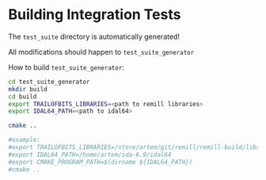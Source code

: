 # Building Integration Tests
The `test_suite` directory is automatically generated!

All modifications should happen to `test_suite_generator`

How to build `test_suite_generator`:

```sh
cd test_suite_generator
mkdir build
cd build
export TRAILOFBITS_LIBRARIES=<path to remill libraries>
export IDAL64_PATH=<path to idal64>

cmake ..

#example: 
#export TRAILOFBITS_LIBRARIES=/store/artem/git/remill/remill-build/libraries/
#export IDAL64_PATH=/home/artem/ida-6.9/idal64
#export CMAKE_PROGRAM_PATH=$(dirname ${IDAL64_PATH})
#cmake ..


```
